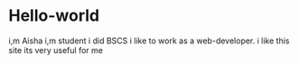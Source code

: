 # Hello-world 
i,m Aisha 
i,m student
i did BSCS
i like to work as a web-developer.
i like this site its very useful for me 
